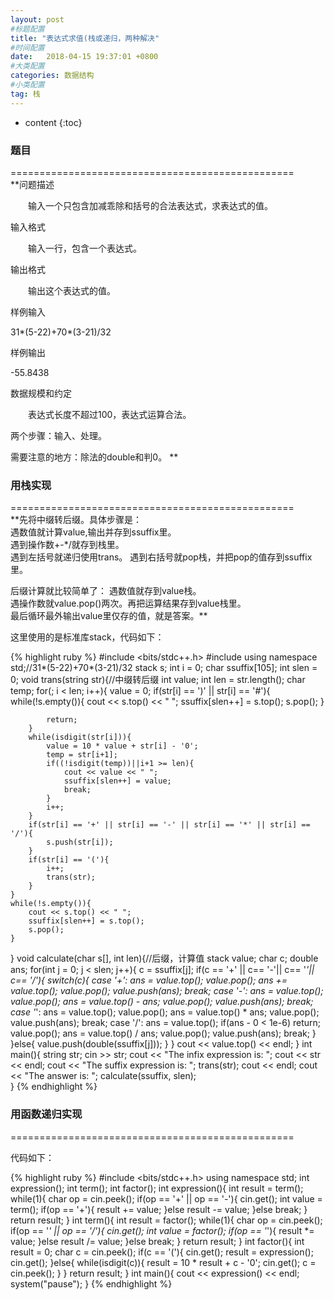 ```yaml
---
layout: post
#标题配置
title: "表达式求值(栈或递归，两种解决"
#时间配置
date:   2018-04-15 19:37:01 +0800
#大类配置
categories: 数据结构
#小类配置
tag: 栈
---
```


* content
{:toc}
 

### 题目

=================================================  
**问题描述  

　　输入一个只包含加减乖除和括号的合法表达式，求表达式的值。  

输入格式  

　　输入一行，包含一个表达式。  

输出格式  

　　输出这个表达式的值。  

样例输入  

31*(5-22)+70*(3-21)/32 

样例输出  

-55.8438 

数据规模和约定  

　　表达式长度不超过100，表达式运算合法。    
  


两个步骤：输入、处理。  

需要注意的地方：除法的double和判0。
**

### 用栈实现

=================================================  
**先将中缀转后缀。具体步骤是：  
遇数值就计算value,输出并存到ssuffix里。  
遇到操作数+-*/就存到栈里。  
遇到左括号就递归使用trans。
遇到右括号就pop栈，并把pop的值存到ssuffix里。  
  

后缀计算就比较简单了：
遇数值就存到value栈。  
遇操作数就value.pop()两次。再把运算结果存到value栈里。  
最后循环最外输出value里仅存的值，就是答案。**  


这里使用的是标准库stack，代码如下： 

 {% highlight ruby %}
#include <bits/stdc++.h>
#include <stack>
using namespace std;//31*(5-22)+70*(3-21)/32 
stack<char> s;
int i = 0; 
char ssuffix[105];
int slen = 0;
void trans(string str){//中缀转后缀
	int value;
	int len = str.length();
	char temp;
	for(; i < len; i++){
		value = 0;
		if(str[i] == ')' || str[i] == '#'){
			while(!s.empty()){
				cout << s.top() << " ";
				ssuffix[slen++] = s.top();
				s.pop();
			}

			return;
		}
		while(isdigit(str[i])){
			value = 10 * value + str[i] - '0';
			temp = str[i+1];
			if((!isdigit(temp))||i+1 >= len){
				cout << value << " ";
				ssuffix[slen++] = value;
				break;
			}
			i++;
		}
		if(str[i] == '+' || str[i] == '-' || str[i] == '*' || str[i] == '/'){
			s.push(str[i]);
		}
		if(str[i] == '('){
			i++;
			trans(str);
		}
	}
	while(!s.empty()){
		cout << s.top() << " ";
		ssuffix[slen++] = s.top();
		s.pop();
	}
}
void calculate(char s[], int len){//后缀，计算值
		stack <double> value; 
	char c;
	double ans;
	for(int j = 0; j < slen; j++){
		c = ssuffix[j];
		if(c == '+' ||  c== '-'||  c== '*'||  c== '/'){
			switch(c){
				case '+':
					ans = value.top();
					value.pop();
					ans += value.top();
					value.pop();
					value.push(ans);
					break;
				case '-':
					ans = value.top();
					value.pop();
					ans = value.top() - ans;
					value.pop();
					value.push(ans);
					break;
				case '*':
					ans = value.top();
					value.pop();
					ans = value.top() * ans;
					value.pop();
					value.push(ans);
					break;
				case '/':
					ans = value.top();
					if(ans - 0 < 1e-6) return;
					value.pop();
					ans = value.top() / ans;
					value.pop();
					value.push(ans);
					break;
			}
		}else{
			value.push(double(ssuffix[j]));
		}
	}
	cout << value.top() << endl;
}
int main(){
	string str;
	cin >> str;
	cout << "The infix expression is:            ";
	cout << str << endl;
	cout << "The suffix expression is:           ";
	trans(str);
	cout << endl;
	cout << "The answer is:                      ";
	calculate(ssuffix, slen);	
} 
{% endhighlight %}

### 用函数递归实现

=================================================  



代码如下：  

  {% highlight ruby %}
#include <bits/stdc++.h>
using namespace std;
int expression();
int term();
int factor();
int expression(){
	int result = term();
	while(1){
		char op = cin.peek();
		if(op == '+' || op == '-'){
			cin.get();
			int value = term();
			if(op == '+'){
				result += value;
			}else result -= value;
		}else break;
	}
	return result;
}
int term(){
	int result = factor();
	while(1){
		char op = cin.peek();
		if(op == '*' || op == '/'){
			cin.get();
			int value = factor();
			if(op == '*'){
				result *= value;
			}else result /= value;
		}else break;
	}
	return result;
}
int factor(){
	int result = 0;
	char c = cin.peek();
	if(c == '('){
		cin.get();
		result = expression();
		cin.get();
	}else{
		while(isdigit(c)){
			result = 10 * result + c - '0';
			cin.get();
			c = cin.peek();
		}
	}
	return result;
}
int main(){
	cout << expression() << endl;
	system("pause");
} 
{% endhighlight %}  
